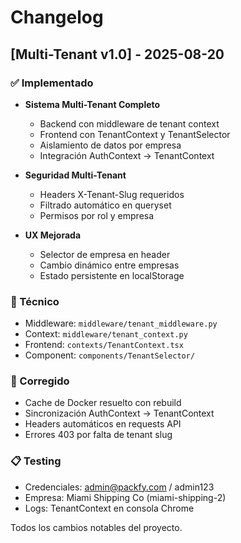 # Changelog


## [Multi-Tenant v1.0] - 2025-08-20

### ✅ Implementado
- **Sistema Multi-Tenant Completo**
  - Backend con middleware de tenant context
  - Frontend con TenantContext y TenantSelector
  - Aislamiento de datos por empresa
  - Integración AuthContext → TenantContext

- **Seguridad Multi-Tenant**
  - Headers X-Tenant-Slug requeridos
  - Filtrado automático en queryset
  - Permisos por rol y empresa

- **UX Mejorada**
  - Selector de empresa en header
  - Cambio dinámico entre empresas
  - Estado persistente en localStorage

### 🔧 Técnico
- Middleware: `middleware/tenant_middleware.py`
- Context: `middleware/tenant_context.py`
- Frontend: `contexts/TenantContext.tsx`
- Component: `components/TenantSelector/`

### 🐛 Corregido
- Cache de Docker resuelto con rebuild
- Sincronización AuthContext → TenantContext
- Headers automáticos en requests API
- Errores 403 por falta de tenant slug

### 📋 Testing
- Credenciales: admin@packfy.com / admin123
- Empresa: Miami Shipping Co (miami-shipping-2)
- Logs: TenantContext en consola Chrome


Todos los cambios notables del proyecto.
